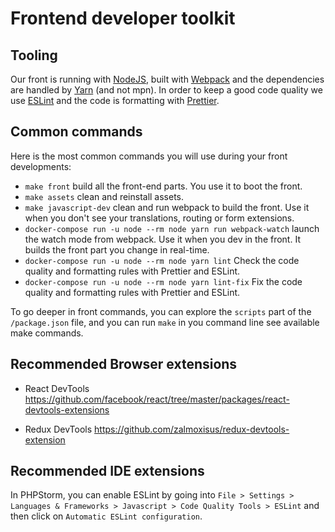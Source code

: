 # Frontend developer toolkit

## Tooling

Our front is running with [NodeJS](https://nodejs.org/en/), built with [Webpack](https://webpack.js.org/concepts/) and
the dependencies are handled by [Yarn](https://yarnpkg.com/) (and not mpn).
In order to keep a good code quality we use [ESLint](https://eslint.org/) and the code is formatting with [Prettier](https://prettier.io/).

## Common commands

Here is the most common commands you will use during your front developments:

- `make front` build all the front-end parts. You use it to boot the front.
- `make assets` clean and reinstall assets.
- `make javascript-dev` clean and run webpack to build the front. Use it when you don't see your translations, routing or form extensions.
- `docker-compose run -u node --rm node yarn run webpack-watch` launch the watch mode from webpack. Use it when you dev in the front. It builds the front part you change in real-time.
- `docker-compose run -u node --rm node yarn lint` Check the code quality and formatting rules with Prettier and ESLint.
- `docker-compose run -u node --rm node yarn lint-fix` Fix the code quality and formatting rules with Prettier and ESLint.

To go deeper in front commands, you can explore the `scripts` part of the `/package.json` file, and you can run `make` in you command line see available make commands.

## Recommended Browser extensions

- React DevTools
  https://github.com/facebook/react/tree/master/packages/react-devtools-extensions

- Redux DevTools
  https://github.com/zalmoxisus/redux-devtools-extension

## Recommended IDE extensions

In PHPStorm, you can enable ESLint by going into `File > Settings > Languages & Frameworks > Javascript > Code Quality Tools > ESLint` and then click on `Automatic ESLint configuration`.
